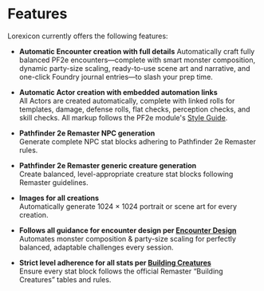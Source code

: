 # Features

Lorexicon currently offers the following features:

- **Automatic Encounter creation with full details**
  Automatically craft fully balanced PF2e encounters—complete with smart monster composition, dynamic party-size scaling, ready-to-use scene art and narrative, and one-click Foundry journal entries—to slash your prep time.

- **Automatic Actor creation with embedded automation links**  
  All Actors are created automatically, complete with linked rolls for templates, damage, defense rolls, flat checks, perception checks, and skill checks. All markup follows the PF2e module's [Style Guide](https://github.com/foundryvtt/pf2e/wiki/Style-Guide).

- **Pathfinder 2e Remaster NPC generation**  
  Generate complete NPC stat blocks adhering to Pathfinder 2e Remaster rules.

- **Pathfinder 2e Remaster generic creature generation**  
  Create balanced, level-appropriate creature stat blocks following Remaster guidelines.

- **Images for all creations**  
  Automatically generate 1024 × 1024 portrait or scene art for every creation.

- **Follows all guidance for encounter design per [Encounter Design](https://2e.aonprd.com/Rules.aspx?ID=2715)**
  Automates monster composition & party-size scaling for perfectly balanced, adaptable challenges every session.

- **Strict level adherence for all stats per [Building Creatures](https://2e.aonprd.com/Rules.aspx?ID=2874)**  
  Ensure every stat block follows the official Remaster “Building Creatures” tables and rules.
